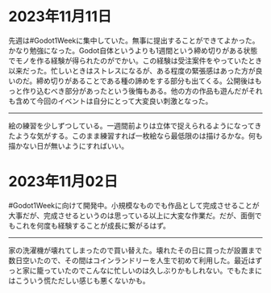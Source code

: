 # 2023年11月11日

先週は#Godot1Weekに集中していた。無事に提出することができてよかった。かなり勉強になった。Godot自体というよりも1週間という締め切りがある状態でモノを作る経験が得られたのがでかい。この経験は受注案件をやっていたとき以来だった。忙しいときはストレスになるが、ある程度の緊張感はあった方が良いのだ。締め切りがあることである種の諦めをする部分も出てくる。公開後はもっと作り込むべき部分があったという後悔もある。他の方の作品も遊んだがそれも含めて今回のイベントは自分にとって大変良い刺激となった。

--- 

絵の練習を少しずつしている。一週間前よりは立体で捉えられるようになってきたような気がする。このまま練習すれば一枚絵なら最低限のは描けるかな。何も描かない日が無いようにすればいい。



# 2023年11月02日

#Godot1Weekに向けて開発中。小規模なものでも作品として完成させることが大事だが、完成させるというのは思っている以上に大変な作業だ。だが、面倒でもこれを何度も経験することが成長に繋がるはず。

---

家の洗濯機が壊れてしまったので買い替えた。壊れたその日に買ったが設置まで数日空いたので、その間はコインランドリーを人生で初めて利用した。最近はずっと家に籠っていたのでこんなに忙しいのは久しぶりかもしれない。でもたまにはこういう慌ただしい感じも悪くないかも。
